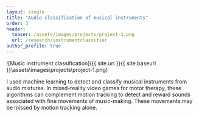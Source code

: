 ```yaml
---
layout: single
title: "Audio classification of musical instruments"
order: 3
header:
  teaser: /assets/images/projects/project-1.png
  url: /research/instrumentclassifier
author_profile: true
---
```


![Music instrument classification]({{ site.url }}{{ site.baseurl }}\assets\images\projects\project-1.png)

I used machine learning to detect and classify musical instruments from audio mixtures. In mixed-reality video games for motor therapy, these algorithms can complement motion tracking to detect and reward sounds associated with fine movements of music-making. These movements may be missed by motion tracking alone.
